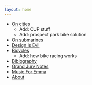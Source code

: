 ```yaml
---
layout: home
---
```


[//]: # (A test comment before main body text.)

* [On cities](cities/cities.md)
	* Add: CUP stuff
	* Add: prospect park bike solution
* [On submarines](submarines.md)
* [Design Is Evil](evildesign/designisevil.md)
* [Bicycles](bicycles/bicycles.md)
	* Add: how bike racing works
* [Biblography](http://grannycart.net/bibliography/)
* [Grand Jury Notes](http://github.com/grannycart/grand-jury)
* [Music For Emma](http://github.com/grannycart/musicforemma/)
* [About](About.md)


[//]: # (Just a test comment after main body text.)



